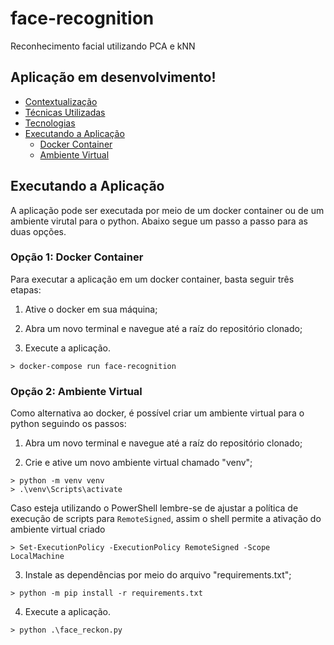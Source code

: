 # face-recognition
Reconhecimento facial utilizando PCA e kNN

## Aplicação em desenvolvimento!

- [Contextualização](#-Contextualização)
- [Técnicas Utilizadas](#-Técnicas-Utilizadas)
- [Tecnologias](#-tecnologias)
- [Executando a Aplicação](#-Executando-a-Aplicação)
    - [Docker Container](#-opção-1:-Docker-Container)
    - [Ambiente Virtual](#-opção-2:-Ambiente-Virtual)


## Executando a Aplicação

A aplicação pode ser executada por meio de um docker container ou de um ambiente virutal para o python. Abaixo segue um passo a passo para as duas opções.

### Opção 1: Docker Container
Para executar a aplicação em um docker container, basta seguir três etapas:

1. Ative o docker em sua máquina;

2. Abra um novo terminal e navegue até a raíz do repositório clonado;

3. Execute a aplicação.
```shell
> docker-compose run face-recognition
```

### Opção 2: Ambiente Virtual

Como alternativa ao docker, é possível criar um ambiente virtual para o python seguindo os passos:

1. Abra um novo terminal e navegue até a raíz do repositório clonado;

2. Crie e ative um novo ambiente virtual chamado "venv";
```shell
> python -m venv venv
> .\venv\Scripts\activate
```

Caso esteja utilizando o PowerShell lembre-se de ajustar a política de execução de scripts para `RemoteSigned`, assim o shell permite a ativação do ambiente virtual criado
```shell
> Set-ExecutionPolicy -ExecutionPolicy RemoteSigned -Scope LocalMachine
```

3. Instale as dependências por meio do arquivo "requirements.txt";
```shell
> python -m pip install -r requirements.txt
```

4. Execute a aplicação.
```shell
> python .\face_reckon.py
```
